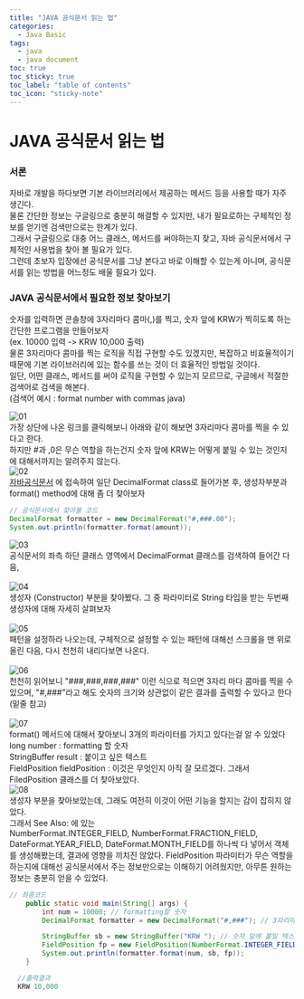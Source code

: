 ```yaml
---
title: "JAVA 공식문서 읽는 법"
categories:
  - Java Basic
tags:
  - java
  - java document
toc: true
toc_sticky: true
toc_label: "table of contents"
toc_icon: "sticky-note"
---
```


# JAVA 공식문서 읽는 법

### 서론

자바로 개발을 하다보면 기본 라이브러리에서 제공하는 메서드 등을 사용할 때가 자주 생긴다. <br>
물론 간단한 정보는 구글링으로 충분히 해결할 수 있지만, 내가 필요로하는 구체적인 정보를 얻기엔 검색만으로는 한계가 있다. <br>
그래서 구글링으로 대충 어느 클래스, 메서드를 써야하는지 찾고, 자바 공식문서에서 구체적인 사용법을 찾아 볼 필요가 있다. <br>
그런데 초보자 입장에선 공식문서를 그냥 본다고 바로 이해할 수 있는게 아니며, 공식문서를 읽는 방법을 어느정도 배울 필요가 있다. <br>

### JAVA 공식문서에서 필요한 정보 찾아보기

숫자를 입력하면 콘솔창에 3자리마다 콤마(,)를 찍고, 숫자 앞에 KRW가 찍히도록 하는 간단한 프로그램을 만들어보자 <br>
(ex. 10000 입력 -> KRW 10,000 출력) <br>
물론 3자리마다 콤마를 찍는 로직을 직접 구현할 수도 있겠지만, 복잡하고 비효율적이기 때문에 기본 라이브러리에 있는 함수를 쓰는 것이 더 효율적인 방법일 것이다. <br>
일단, 어떤 클래스, 메서드를 써야 로직을 구현할 수 있는지 모르므로, 구글에서 적절한 검색어로 검색을 해본다. <br>
(검색어 예시 : format number with commas java) <br>

![01](https://user-images.githubusercontent.com/69135840/168422112-b276d970-0732-4723-9516-63dcb7825e50.png) <br>
가장 상단에 나온 링크를 클릭해보니 아래와 같이 해보면 3자리마다 콤마를 찍을 수 있다고 한다. <br>
하지만 #과 ,0은 무슨 역할을 하는건지 숫자 앞에 KRW는 어떻게 붙일 수 있는 것인지에 대해서까지는 알려주지 않는다. <br>
![02](https://user-images.githubusercontent.com/69135840/168459401-b06d8d09-b009-45ce-a043-9804ce607855.png) <br>
[자바공식문서](https://docs.oracle.com/javase/8/docs/api/) 에 접속하여 일단 DecimalFormat class로 들어가본 후, 생성자부분과 format() method에 대해 좀 더 찾아보자 <br>

```java
// 공식문서에서 찾아볼 코드
DecimalFormat formatter = new DecimalFormat("#,###.00");
System.out.println(formatter.format(amount));
```

![03](https://user-images.githubusercontent.com/69135840/168460039-356d38b9-7a78-45cd-a2ab-8cc74775e8f5.png) <br>
공식문서의 좌측 하단 클래스 영역에서 DecimalFormat 클래스를 검색하여 들어간 다음, <br><br>
![04](https://user-images.githubusercontent.com/69135840/168460043-d20ec315-d78d-4368-b62e-c9880a6380cf.png) <br>
생성자 (Constructor) 부분을 찾아봤다. 그 중 파라미터로 String 타입을 받는 두번째 생성자에 대해 자세히 살펴보자 <br><br>
![05](https://user-images.githubusercontent.com/69135840/168460220-34343cde-52cd-4596-af28-95137249c6c9.png) <br>
패턴을 설정하라 나오는데, 구체적으로 설정할 수 있는 패턴에 대해선 스크롤을 맨 위로 올린 다음, 다시 천천히 내리다보면 나온다. <br><br>
![06](https://user-images.githubusercontent.com/69135840/168460346-170fbd23-3feb-4911-9330-1bab03e8912e.png) <br>
천천히 읽어보니 "###,###,###,###" 이런 식으로 적으면 3자리 마다 콤마를 찍을 수 있으며, "#,###"라고 해도 숫자의 크기와 상관없이 같은 결과를 출력할 수 있다고 한다 (밑줄 참고) <br><br>
![07](https://user-images.githubusercontent.com/69135840/168460480-437a054c-aad6-4170-8d96-a36be1447228.png)<br>
format() 메서드에 대해서 찾아보니 3개의 파라미터를 가지고 있다는걸 알 수 있었다 <br>
long number : formatting 할 숫자 <br>
StringBuffer result : 붙이고 싶은 텍스트 <br>
FieldPosition fieldPosition : 이것은 무엇인지 아직 잘 모르겠다. 그래서 FiledPosition 클래스를 더 찾아보았다. <br>
![08](https://user-images.githubusercontent.com/69135840/168461784-32c9435a-1a8d-4cf7-ab9b-fb809117b6af.png) <br>
생성자 부분을 찾아보았는데, 그래도 여전히 이것이 어떤 기능을 할지는 감이 잡히지 않았다. <br>
그래서 See Also: 에 있는 <br>
NumberFormat.INTEGER_FIELD, NumberFormat.FRACTION_FIELD, DateFormat.YEAR_FIELD, DateFormat.MONTH_FIELD를 하나씩 다 넣어서 객체를 생성해봤는데,
결과에 영향을 끼치진 않았다. FieldPosition 파라미터가 무슨 역할을 하는지에 대해선 공식문서에서 주는 정보만으로는 이해하기 어려웠지만, 아무튼 원하는 정보는 충분히 얻을 수 있었다. <br>

```java
// 최종코드
	public static void main(String[] args) {
		int num = 10000; // formatting할 숫자
		DecimalFormat formatter = new DecimalFormat("#,###"); // 3자리마다 콤마 찍기

		StringBuffer sb = new StringBuffer("KRW "); // 숫자 앞에 붙일 텍스트
		FieldPosition fp = new FieldPosition(NumberFormat.INTEGER_FIELD);
		System.out.println(formatter.format(num, sb, fp));
	}

  //출력결과
  KRW 10,000
```
